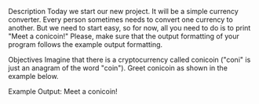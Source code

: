 Description
    Today we start our new project. It will be a simple currency converter. 
    Every person sometimes needs to convert one currency to another. 
    But we need to start easy, so for now, all you need to do is to print "Meet a conicoin!" 
    Please, make sure that the output formatting of your program follows the example output formatting.

Objectives
    Imagine that there is a cryptocurrency called conicoin ("coni" is just an anagram of the word "coin"). 
    Greet conicoin as shown in the example below.

Example
    Output:
        Meet a conicoin!
